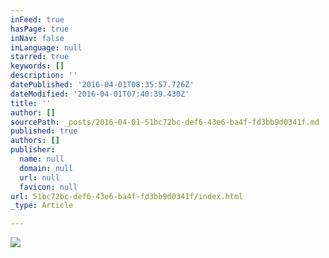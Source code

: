 ```yaml
---
inFeed: true
hasPage: true
inNav: false
inLanguage: null
starred: true
keywords: []
description: ''
datePublished: '2016-04-01T08:35:57.726Z'
dateModified: '2016-04-01T07:40:39.430Z'
title: ''
author: []
sourcePath: _posts/2016-04-01-51bc72bc-def6-43e6-ba4f-fd3bb9d0341f.md
published: true
authors: []
publisher:
  name: null
  domain: null
  url: null
  favicon: null
url: 51bc72bc-def6-43e6-ba4f-fd3bb9d0341f/index.html
_type: Article

---
```

![](https://the-grid-user-content.s3-us-west-2.amazonaws.com/f6a6c1b1-6fd0-4671-86e2-f1c25eeac6ad.jpg)